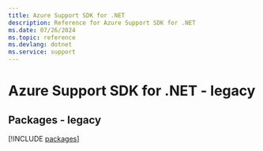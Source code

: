 ```yaml
---
title: Azure Support SDK for .NET
description: Reference for Azure Support SDK for .NET
ms.date: 07/26/2024
ms.topic: reference
ms.devlang: dotnet
ms.service: support
---
```

# Azure Support SDK for .NET - legacy
## Packages - legacy
[!INCLUDE [packages](support-index.md)]